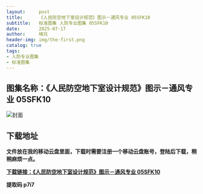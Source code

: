 ```yaml
---
layout:     post
title:      《人民防空地下室设计规范》图示－通风专业 05SFK10
subtitle:   标准图集 人防专业图集 05SFK10
date:       2025-07-17
author:     峰兄
header-img: img/the-first.png
catalog: true
tags:
- 人防专业图集
- 标准图集
---
```

## 图集名称：《人民防空地下室设计规范》图示－通风专业 05SFK10
![封面](https://pic1.imgdb.cn/item/687864be58cb8da5c8bc730a.jpg)


## 下载地址 ##
**文件放在我的移动云盘里面，下载时需要注册一个移动云盘账号，登陆后下载，稍稍麻烦一点。**  
  
[**下载链接：《人民防空地下室设计规范》图示－通风专业 05SFK10**](https://caiyun.139.com/w/i/2oxwDS4q20rjj)


**提取码 p7i7**

